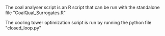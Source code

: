 The coal analyser script is an R script that can be run with the standalone file "CoalQual_Surrogates.R"

The cooling tower optimization script is run by running the python file "closed_loop.py"